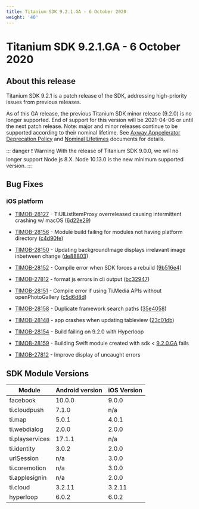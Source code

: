 ```yaml
---
title: Titanium SDK 9.2.1.GA - 6 October 2020
weight: '40'
---
```


# Titanium SDK 9.2.1.GA - 6 October 2020

## About this release

Titanium SDK 9.2.1 is a patch release of the SDK, addressing high-priority issues from previous releases.

As of this GA release, the previous Titanium SDK minor release (9.2.0) is no longer supported. End of support for this version will be 2021-04-06 or until the next patch release. Note: major and minor releases continue to be supported according to their nominal lifetime. See [Axway Appcelerator Deprecation Policy](https://docs.axway.com/bundle/AMPLIFY_Appcelerator_Services_Overview_allOS_en/page/axway_appcelerator_deprecation_policy.html) and [Nominal Lifetimes](https://docs.axway.com/bundle/AMPLIFY_Appcelerator_Services_Overview_allOS_en/page/axway_appcelerator_product_lifecycle.html#AxwayAppceleratorProductLifecycle-NominalLifetimes) documents for details.

::: danger ❗️ Warning
With the release of Titanium SDK 9.0.0, we will no longer support Node.js 8.X. Node 10.13.0 is the new minimum supported version.
:::

## Bug Fixes

### iOS platform

* [TIMOB-28127](https://jira.appcelerator.org/browse/TIMOB-28127) - TiUIListItemProxy overreleased causing intermittent crashing w/ macOS ([6d22e29](https://github.com/appcelerator/titanium_mobile/commit/6d22e297bb686afa974c0701c578265557acc2e0))

* [TIMOB-28156](https://jira.appcelerator.org/browse/TIMOB-28156) - Module build failing for modules not having platform directory ([c4d90fe](https://github.com/appcelerator/titanium_mobile/commit/c4d90fe0e1cc65f7481c5e715182f0f73f28048f))

* [TIMOB-28150](https://jira.appcelerator.org/browse/TIMOB-28150) - Updating backgroundImage displays irrelavant image inbetween change ([de88803](https://github.com/appcelerator/titanium_mobile/commit/de88803637c7956aba8160fff7e6e1489830bf1b))

* [TIMOB-28152](https://jira.appcelerator.org/browse/TIMOB-28152) - Compile error when SDK forces a rebuild ([9b516e4](https://github.com/appcelerator/titanium_mobile/commit/9b516e4e0163f89187b3ab1ddd2b0f750fad0893))

* [TIMOB-27812](https://jira.appcelerator.org/browse/TIMOB-27812) - format js errors in cli output ([bc32947](https://github.com/appcelerator/titanium_mobile/commit/bc32947554f94acd51561e0bba4585c5a74c56b5))

* [TIMOB-28151](https://jira.appcelerator.org/browse/TIMOB-28151) - Compile error if using Ti.Media APIs without openPhotoGallery ([c5d6d8d](https://github.com/appcelerator/titanium_mobile/commit/c5d6d8d2083db0cc18d03a7c67158101bafcae35))

* [TIMOB-28158](https://jira.appcelerator.org/browse/TIMOB-28158) - Duplicate framework search paths ([35e4058](https://github.com/appcelerator/titanium_mobile/commit/35e4058784e5ad6c104cf6ea2b16f3887e8f58b9))

* [TIMOB-28148](https://jira.appcelerator.org/browse/TIMOB-28148) - app crashes when updating tableview ([23c01db](https://github.com/appcelerator/titanium_mobile/commit/23c01db715a486898f401f68c2aa032550528176))

* [TIMOB-28154](https://jira.appcelerator.org/browse/TIMOB-28154) - Build failing on 9.2.0 with Hyperloop

* [TIMOB-28159](https://jira.appcelerator.org/browse/TIMOB-28159) - Building Swift module created with sdk < [9.2.0.GA](http://9.2.0.ga/) fails

* [TIMOB-27812](https://jira.appcelerator.org/browse/TIMOB-27812) - Improve display of uncaught errors

## SDK Module Versions

| Module | Android version | iOS Version |
| --- | --- | --- |
| facebook | 10.0.0 | 9.0.0 |
| ti.cloudpush | 7.1.0 | n/a |
| ti.map | 5.0.1 | 4.0.1 |
| ti.webdialog | 2.0.0 | 2.0.0 |
| ti.playservices | 17.1.1 | n/a |
| ti.identity | 3.0.2 | 2.0.0 |
| urlSession | n/a | 3.0.0 |
| ti.coremotion | n/a | 3.0.0 |
| ti.applesignin | n/a | 2.0.0 |
| ti.cloud | 3.2.11 | 3.2.11 |
| hyperloop | 6.0.2 | 6.0.2 |
